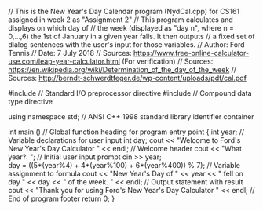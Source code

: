 // This is the New Year's Day Calendar program (NydCal.cpp) for CS161 assigned in week 2 as "Assignment 2"
// This program calculates and displays on which day of
// the week (displayed as "day n", where n = 0,...,6) the 1st of January in a given year falls. It then outputs
// a fixed set of dialog sentences with the user's input for those variables.
// Author: Ford Tennis
// Date: 7 July 2018
// Sources: https://www.free-online-calculator-use.com/leap-year-calculator.html (For verification)
// Sources: https://en.wikipedia.org/wiki/Determination_of_the_day_of_the_week
// Sources: http://berndt-schwerdtfeger.de/wp-content/uploads/pdf/cal.pdf

#include <iostream>                 // Standard I/O preprocessor directive
#include <string>		    // Compound data type directive

using namespace std;                // ANSI C++ 1998 standard library identifier container

int main ()			    // Global function heading for program entry point
{
    int year;                       // Variable declarations for user input
    int day;
    cout << "Welcome to Ford's New Year's Day Calculator " << endl; // Welcome header
    cout << "What year?: ";   			                    // Initial user input prompt
    cin >> year;                                                    
    day = ((5*(year%4) + 4*(year%100) + 6*(year%400)) % 7);         // Variable assignment to formula
    cout << "New Year's Day of " << year << " fell on day " << day << " of the week. " << endl; // Output statement with result
    cout << "Thank you for using Ford's New Year's Day Calculator " << endl;                    // End of program footer
    return 0;
}

